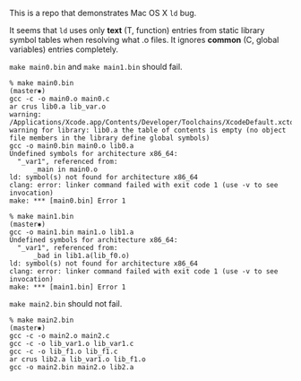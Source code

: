 This is a repo that demonstrates Mac OS X `ld` bug.

It seems that `ld` uses only **text** (T, function) entries from static library symbol tables
when resolving what .o files. 
It ignores **common** (C, global variables) entries completely.

`make main0.bin` and `make main1.bin` should fail.

```
% make main0.bin                                                                                                (master✱)
gcc -c -o main0.o main0.c
ar crus lib0.a lib_var.o
warning: /Applications/Xcode.app/Contents/Developer/Toolchains/XcodeDefault.xctoolchain/usr/bin/ranlib: warning for library: lib0.a the table of contents is empty (no object file members in the library define global symbols)
gcc -o main0.bin main0.o lib0.a
Undefined symbols for architecture x86_64:
  "_var1", referenced from:
      _main in main0.o
ld: symbol(s) not found for architecture x86_64
clang: error: linker command failed with exit code 1 (use -v to see invocation)
make: *** [main0.bin] Error 1
```

```
% make main1.bin                                                                                                (master✱)
gcc -o main1.bin main1.o lib1.a
Undefined symbols for architecture x86_64:
  "_var1", referenced from:
      _bad in lib1.a(lib_f0.o)
ld: symbol(s) not found for architecture x86_64
clang: error: linker command failed with exit code 1 (use -v to see invocation)
make: *** [main1.bin] Error 1
```

`make main2.bin` should not fail.

```
% make main2.bin                                                                                                (master✱)
gcc -c -o main2.o main2.c
gcc -c -o lib_var1.o lib_var1.c
gcc -c -o lib_f1.o lib_f1.c
ar crus lib2.a lib_var1.o lib_f1.o
gcc -o main2.bin main2.o lib2.a
```